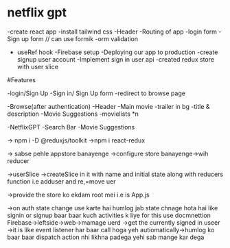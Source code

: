 # netflix gpt

-create react app
-install tailwind css
-Header
-Routing of app
-login form
-Sign up form  // can use formik
-orm validation
- useRef hook
-Firebase setup
-Deploying our app to production
-create signup user account 
-Implement sign in user api
-created redux store with user slice






#Features

-login/Sign Up
  -Sign in/ Sign Up form
  -redirect to browse page

-Browse(after authentication)
 -Header
 -Main movie
    -trailer in bg
    -title & description
    -Movie Suggestions
    -movielists *n

-NetflixGPT
  -Search Bar
  -Movie Suggestions





-> npm i -D @reduxjs/toolkit
->npm i react-redux

-> sabse pehle appstore banayenge ->configure store banayenge->wih reducer

->userSlice ->createSlice in it with name and initial state along with reducers function i.e adduser and re,=move uer

->provide the store ko ekdam root mei i.e is App.js

->on auth state change use karte hai humlog jab state chnage hota hai like signin or signup baar baar kuch activities k liye for this use docmnettion Firebase->leftside->web->mamage uerd ->get the currently signed in useer 
->it is like event listener har baar call hoga yeh autiomatically->humlog ko baar baar dispatch action nhi likhna padega yehi sab mange kar dega

